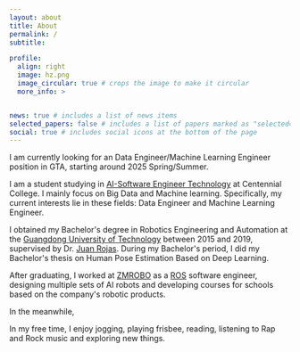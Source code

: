 ```yaml
---
layout: about
title: About
permalink: /
subtitle: 

profile:
  align: right
  image: hz.png
  image_circular: true # crops the image to make it circular
  more_info: >


news: true # includes a list of news items
selected_papers: false # includes a list of papers marked as "selected={true}"
social: true # includes social icons at the bottom of the page
---
```


I am currently looking for an Data Engineer/Machine Learning Engineer position in GTA, starting around 2025 Spring/Summer.

I am a student studying in [AI-Software Engineer Technology](https://www.centennialcollege.ca/programs-courses/full-time/artificial-intelligence-fast-track) at Centennial College. I mainly focus on Big Data and Machine learning. Specifically, my current interests lie in these fields: Data Engineer and Machine Learning Engineer.

I obtained my Bachelor's degree in Robotics Engineering and Automation at the [Guangdong University of Technology](https://english.gdut.edu.cn/) between 2015 and 2019, supervised by Dr. [Juan Rojas](http://www.juanrojas.net/). During my Bachelor's period, I did my Bachelor's thesis on Human Pose Estimation Based on Deep Learning.

After graduating, I worked at [ZMROBO](https://www.zmrobo.com/) as a [ROS](https://www.ros.org/) software engineer, designing multiple sets of AI robots and developing courses for schools based on the company's robotic products.

In the meanwhile, 

In my free time, I enjoy jogging, playing frisbee, reading, listening to Rap and Rock music and exploring new things.
